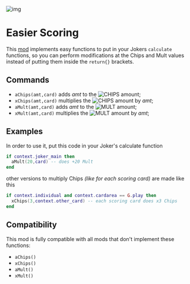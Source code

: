 ![img](https://raw.githubusercontent.com/cerloCasa/Easier-Scoring/main/assets/2x/modicon.png)
# Easier Scoring
This [mod](https://github.com/cerloCasa/Easier-Scoring/releases/tag/v1.1-EasierScoring) implements easy functions to put in your Jokers `calculate` functions, so you can perform modifications at the Chips and Mult values instead of putting them inside the `return{}` brackets.
## Commands
- `aChips(amt,card)` adds *amt* to the ![CHIPS](https://placehold.co/40x20/009dff/FFFFFF.png?text=Chips) amount;
- `xChips(amt,card)` multiplies the ![CHIPS](https://placehold.co/40x20/009dff/FFFFFF.png?text=Chips) amount by *amt*;
- `aMult(amt,card)` adds *amt* to the ![MULT](https://placehold.co/40x20/FE5F55/FFFFFF.png?text=Mult) amount;
- `xMult(amt,card)` multiplies the ![MULT](https://placehold.co/40x20/FE5F55/FFFFFF.png?text=Mult) amount by *amt*;
## Examples
In order to use it, put this code in your Joker's calculate function
```lua
if context.joker_main then
  aMult(20,card) -- does +20 Mult
end
```
other versions to multiply Chips *(like for each scoring card)* are made like this
```lua
if context.individual and context.cardarea == G.play then
  xChips(3,context.other_card) -- each scoring card does x3 Chips
end
```
## Compatibility
This mod is fully compatible with all mods that don't implement these functions:
- `aChips()`
- `xChips()`
- `aMult()`
- `xMult()`